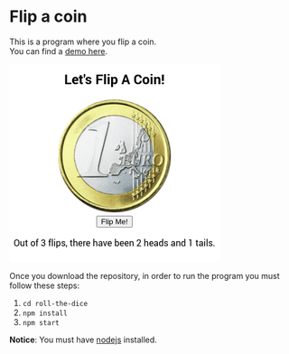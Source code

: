 # Flip a coin

This is a program where you flip a coin.  
You can find a [demo here](https://flip-my-coin.netlify.app/).

<cener><img src="flip-coin.png" alt="Coin flip"></center>

Once you download the repository, in order to run the program you must follow these steps:
1) `cd roll-the-dice`
2) `npm install`
3) `npm start` 

**Notice**: You must have [nodejs](https://nodejs.org/) installed.
